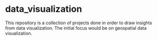 # data_visualization
This repository is a collection of projects done in order to draw insights from data visualization.
The initial focus would be on geospatial data visualization.
